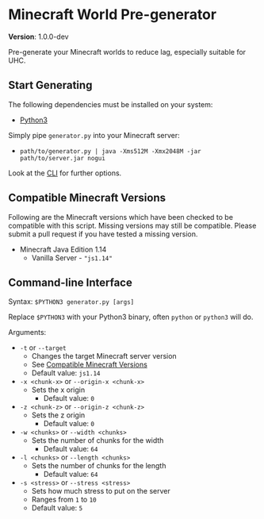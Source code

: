 # Minecraft World Pre-generator

**Version**: 1.0.0-dev

Pre-generate your Minecraft worlds to reduce lag, especially suitable for UHC.

## Start Generating

The following dependencies must be installed on your system:

 - [Python3](https://www.python.org/downloads/)
 
 Simply pipe `generator.py` into your Minecraft server:
 
  - `path/to/generator.py | java -Xms512M -Xmx2048M -jar path/to/server.jar nogui`
  
 Look at the [CLI](#command-line-interface) for further options.

## Compatible Minecraft Versions

Following are the Minecraft versions which have been checked to be compatible with this script. Missing versions may still be compatible. Please submit a pull request if you have tested a missing version.

 - Minecraft Java Edition 1.14
   - Vanilla Server - `"js1.14"`

## Command-line Interface

Syntax: `$PYTHON3 generator.py [args]`

Replace `$PYTHON3` with your Python3 binary, often `python` or `python3` will do.

Arguments:

 - `-t` or `--target`
   - Changes the target Minecraft server version
   - See [Compatible Minecraft Versions](#compatible-minecraft-versions)
   - Default value: `js1.14`
 - `-x <chunk-x>` or `--origin-x <chunk-x>`
   - Sets the x origin
	 - Default value: `0`
 - `-z <chunk-z>` or `--origin-z <chunk-z>`
   - Sets the z origin
	 - Default value: `0`
 - `-w <chunks>` or `--width <chunks>`
   - Sets the number of chunks for the width
	 - Default value: `64`
 - `-l <chunks>` or `--length <chunks>`
   - Sets the number of chunks for the length
	 - Default value: `64`
 - `-s <stress>` or `--stress <stress>`
   - Sets how much stress to put on the server
   - Ranges from `1` to `10`
   - Default value: `5`
